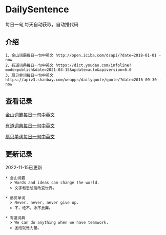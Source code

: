 # DailySentence

每日一句,每天自动获取，自动推代码

## 介绍

```
1、金山词霸每日一句中英文 http://open.iciba.com/dsapi/?date=2018-01-01 - now
2、有道词典每日一句中英文 https://dict.youdao.com/infoline?mode=publish&date=2021-03-15&update=auto&apiversion=6.0
3、扇贝单词每日一句中英文 https://apiv3.shanbay.com/weapps/dailyquote/quote/?date=2016-09-30 - now
```

## 查看记录

[金山词霸每日一句中英文](./data/iciba/)

[有道词典每日一句中英文](./data/youdao/)

[扇贝单词每日一句中英文](./data/shanbay/)

## 更新记录
2022-11-15已更新 
```
* 金山词霸
  > Words and ideas can change the world.
  > 文字和思想能改变世界。

* 扇贝单词
  > Never, never, never give up.
  > 不，绝不，永不放弃。

* 有道词典
  > We can do anything when we have teamwork.
  > 团结就是力量。

```
